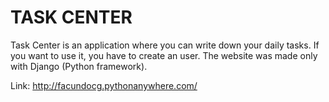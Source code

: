 # TASK CENTER
Task Center is an application where you can write down your daily tasks. If you want to use it, you have to create an user. The website was made only with Django (Python framework).

Link: http://facundocg.pythonanywhere.com/

